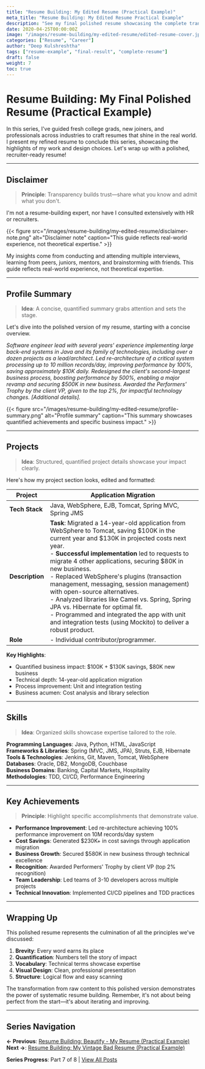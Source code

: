 ```yaml
---
title: "Resume Building: My Edited Resume (Practical Example)"
meta_title: "Resume Building: My Edited Resume Practical Example"
description: "See my final polished resume showcasing the complete transformation from raw content to a recruiter-ready document with all the principles applied."
date: 2020-04-25T00:00:00Z
image: "/images/resume-building/my-edited-resume/edited-resume-cover.jpg"
categories: ["Resume", "Career"]
author: "Deep Kulshreshtha"
tags: ["resume-example", "final-result", "complete-resume"]
draft: false
weight: 7
toc: true
---
```


# Resume Building: My Final Polished Resume (Practical Example)

In this series, I've guided fresh college grads, new joiners, and professionals across industries to craft resumes that shine in the real world. I present my refined resume to conclude this series, showcasing the highlights of my work and design choices. Let's wrap up with a polished, recruiter-ready resume!

---

## Disclaimer

> **Principle**: Transparency builds trust—share what you know and admit what you don't.

I'm not a resume-building expert, nor have I consulted extensively with HR or recruiters.

{{< figure src="/images/resume-building/my-edited-resume/disclaimer-note.png" alt="Disclaimer note" caption="This guide reflects real-world experience, not theoretical expertise." >}}

My insights come from conducting and attending multiple interviews, learning from peers, juniors, mentors, and brainstorming with friends. This guide reflects real-world experience, not theoretical expertise.

---

## Profile Summary

> **Idea**: A concise, quantified summary grabs attention and sets the stage.

Let's dive into the polished version of my resume, starting with a concise overview.

*Software engineer lead with several years' experience implementing large back-end systems in Java and its family of technologies, including over a dozen projects as a lead/architect. Led re-architecture of a critical system processing up to 10 million records/day, improving performance by 100%, saving approximately $10K daily. Redesigned the client's second-largest business process, boosting performance by 500%, enabling a major revamp and securing $500K in new business. Awarded the Performers' Trophy by the client VP, given to the top 2%, for impactful technology changes. [Additional details].*

{{< figure src="/images/resume-building/my-edited-resume/profile-summary.png" alt="Profile summary" caption="This summary showcases quantified achievements and specific business impact." >}}

---

## Projects

> **Idea**: Structured, quantified project details showcase your impact clearly.

Here's how my project section looks, edited and formatted:

| Project | Application Migration |
|---------|-----------------------|
| **Tech Stack** | Java, WebSphere, EJB, Tomcat, Spring MVC, Spring JMS |
| **Description** | **Task**: Migrated a 14-year-old application from WebSphere to Tomcat, saving $100K in the current year and $130K in projected costs next year.<br>- **Successful implementation** led to requests to migrate 4 other applications, securing $80K in new business.<br>- Replaced WebSphere's plugins (transaction management, messaging, session management) with open-source alternatives.<br>- Analyzed libraries like Camel vs. Spring, Spring JPA vs. Hibernate for optimal fit.<br>- Programmed and integrated the app with unit and integration tests (using Mockito) to deliver a robust product. |
| **Role** | - Individual contributor/programmer. |

**Key Highlights**:
- Quantified business impact: $100K + $130K savings, $80K new business
- Technical depth: 14-year-old application migration
- Process improvement: Unit and integration testing
- Business acumen: Cost analysis and library selection

---

## Skills

> **Idea**: Organized skills showcase expertise tailored to the role.

**Programming Languages**: Java, Python, HTML, JavaScript  
**Frameworks & Libraries**: Spring (MVC, JMS, JPA), Struts, EJB, Hibernate  
**Tools & Technologies**: Jenkins, Git, Maven, Tomcat, WebSphere  
**Databases**: Oracle, DB2, MongoDB, Couchbase  
**Business Domains**: Banking, Capital Markets, Hospitality  
**Methodologies**: TDD, CI/CD, Performance Engineering  

---

## Key Achievements

> **Principle**: Highlight specific accomplishments that demonstrate value.

- **Performance Improvement**: Led re-architecture achieving 100% performance improvement on 10M records/day system
- **Cost Savings**: Generated $230K+ in cost savings through application migration
- **Business Growth**: Secured $580K in new business through technical excellence
- **Recognition**: Awarded Performers' Trophy by client VP (top 2% recognition)
- **Team Leadership**: Led teams of 3-10 developers across multiple projects
- **Technical Innovation**: Implemented CI/CD pipelines and TDD practices

---

## Wrapping Up

This polished resume represents the culmination of all the principles we've discussed:

1. **Brevity**: Every word earns its place
2. **Quantification**: Numbers tell the story of impact
3. **Vocabulary**: Technical terms showcase expertise
4. **Visual Design**: Clean, professional presentation
5. **Structure**: Logical flow and easy scanning

The transformation from raw content to this polished version demonstrates the power of systematic resume building. Remember, it's not about being perfect from the start—it's about iterating and improving.

---

## Series Navigation

**← Previous**: [Resume Building: Beautify - My Resume (Practical Example)](/blog/series/resume-building/resume-building-beautify-lets-write-my-resume/)  
**Next →**: [Resume Building: My Vintage Bad Resume (Practical Example)](/blog/series/resume-building/resume-building-my-vintage-bad-resume/)

**Series Progress**: Part 7 of 8 | [View All Posts](/blog/series/resume-building/)








